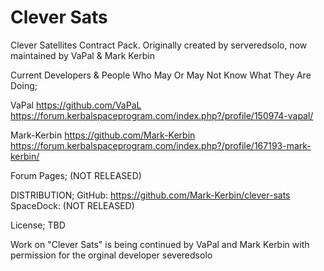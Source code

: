 # Clever Sats
Clever Satellites Contract Pack. Originally created by serveredsolo, now maintained by VaPal & Mark Kerbin  


Current Developers & People Who May Or May Not Know What They Are Doing;

VaPal
https://github.com/VaPaL
https://forum.kerbalspaceprogram.com/index.php?/profile/150974-vapal/

Mark-Kerbin
https://github.com/Mark-Kerbin
https://forum.kerbalspaceprogram.com/index.php?/profile/167193-mark-kerbin/

Forum Pages;
(NOT RELEASED)

DISTRIBUTION;
GitHub: https://github.com/Mark-Kerbin/clever-sats
SpaceDock: (NOT RELEASED)

License;
TBD

Work on "Clever Sats" is being continued by VaPal and Mark Kerbin with permission for the orginal developer severedsolo
